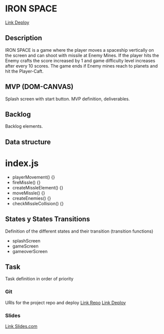 # IRON SPACE
[Link Deploy](https://toyrock.github.io/iron-space/)


## Description
IRON SPACE is a game where the player moves a spaceship vertically on the screen and can shoot with missile at Enemy Mines. If the player hits the Enemy crafts the score increased by 1 and game difficulty level increases after every 10 scores. The game ends if Enemy mines reach to planets and hit the Player-Caft.


## MVP (DOM-CANVAS)
Splash screen with start button.
MVP definition, deliverables.


## Backlog
Backlog elements.


## Data structure

# index.js
- playerMovement() {}
- fireMissle() {}
- createMissleElement() {}
- moveMissle() {}
- createEnemies() {}
- checkMissleCollision() {}


## States y States Transitions
Definition of the different states and their transition (transition functions)
- splashScreen
- gameScreen
- gameoverScreen



## Task
Task definition in order of priority


### Git
URls for the project repo and deploy
[Link Repo](https://github.com/jorgeberrizbeitia/kraken-brigade)
[Link Deploy](https://toyrock.github.io/iron-space/)


### Slides
[Link Slides.com](https://docs.google.com/presentation/d/1TMfyor-gsdihTqF_GWtfvKlXyBLaZYrURdcWOusz3ag/edit?usp=sharing)